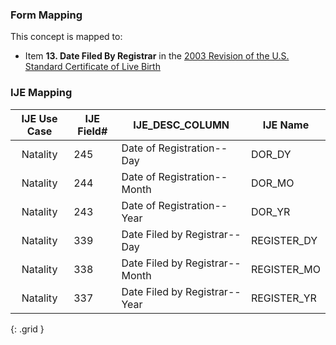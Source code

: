 ### Form Mapping
This concept is mapped to:
 * Item **13. Date Filed By Registrar** in the [2003 Revision of the U.S. Standard Certificate of Live Birth](https://www.cdc.gov/nchs/data/dvs/birth11-03final-ACC.pdf)

### IJE Mapping
| **IJE Use Case**| **IJE Field#** |  **IJE_DESC_COLUMN**   |  **IJE Name**  |
| :---------: | --------------- | ------------ | ------------ |
| Natality| 245 | Date of Registration--Day | DOR_DY|
| Natality| 244 | Date of Registration--Month | DOR_MO|
| Natality| 243 | Date of Registration--Year | DOR_YR|
| Natality| 339 | Date Filed by Registrar--Day | REGISTER_DY|
| Natality| 338 | Date Filed by Registrar--Month | REGISTER_MO|
| Natality| 337 | Date Filed by Registrar--Year | REGISTER_YR|
{: .grid }

